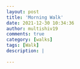 ```yaml
---
layout: post
title: 'Morning Walk'
date: 2021-12-30 10:34:36
author: multishiv19
comments: true
category: [walks]
tags: [Walk]
description: |
    
---
```





<div width='100%' class='strava-embed-placeholder' data-embed-type='activity' data-embed-id='6448684894'></div>
<script src='https://strava-embeds.com/embed.js'></script>
